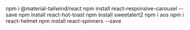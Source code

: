 npm i @material-tailwind/react
npm install react-responsive-carousel --save
npm install react-hot-toast
npm install sweetalert2
npm i aos
npm i react-helmet
npm install react-spinners --save